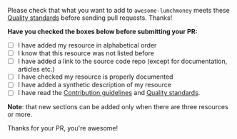 Please check that what you want to add to `awesome-lumchmoney` meets these [Quality standards](./CONTRIBUTING.md#quality-standard) before sending pull requests. Thanks!

**Have you checked the boxes below before submitting your PR:**
- [ ] I have added my resource in alphabetical order
- [ ] I know that this resource was not listed before
- [ ] I have added a link to the source code repo (except for documentation, articles etc.)
- [ ] I have checked my resource is properly documented
- [ ] I have added a synthetic description of my resource
- [ ] I have read the [Contribution guidelines](./CONTRIBUTING.md#contribution-guidelines) and [Quality standards](./CONTRIBUTING.md#quality-standard).

**Note**: that new sections can be added only when there are three resources or more.

Thanks for your PR, you're awesome!